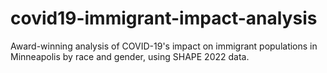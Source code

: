 # covid19-immigrant-impact-analysis
Award-winning analysis of COVID-19's impact on immigrant populations in Minneapolis by race and gender, using SHAPE 2022 data.
